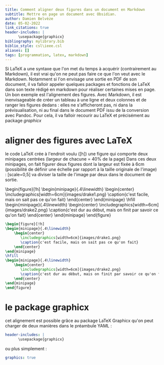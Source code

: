 ```yaml
---
title: Comment aligner deux figures dans un document en Markdown
subtitle: Mettre en page un document avec Obsidian. 
author: Damien Belvèze
date: 05-02-2022
link_citations: true
header-includes: |
      \usepackage{graphicx}
bibliography: mylibrary.bib
biblio_style: csl\ieee.csl
aliases: []
tags: [programmation, latex, markdown]
---
```


Si LaTeX a une syntaxe que l'on met du temps à acquérir (contrairement au Markdown), il est vrai qu'on ne peut pas faire ce que l'on veut avec le Markdown. 
Notamment si l'on envisage une sortie en PDF de son document, il va falloir appeler quelques packages et fonctions de LaTeX dans son texte rédigé en markdown pour réaliser certaines mises en page. 
Un bon exemple est l'alignement des figures.
Avec Markdown, il est inenvisageable de créer un tableau à une ligne et deux colonnes et de ranger les figures dedans : elles ne s'afficheront pas, ni dans la prévisualisation, ni au final dans le document PDF issu de la conversion avec Pandoc.
Pour cela, il va falloir recourir au LaTeX et précisément au package *graphicx*

# aligner des figures avec LaTeX

le code LaTeX crée à l'endroit voulu (\[h\]) une figure qui comporte deux minipages centrées (largeur de chacune = 40% de la page)
Dans ces deux minipages, on fait figurer deux figures dont la largeur est fixée à 6cm (possibilité de définir une échelle par rapport à la taille originale de l'image) : \[scale=0,5\] va diviser la taille de l'image par deux dans le document de sortie.



\begin{figure}[!h]
\begin{minipage}{.4\linewidth}
    \begin{center}
       \includegraphics[width=6cm]{images/drake1.png}
       \caption{c'est facile, mais on sait pas ce qu'on fait}
    \end{center}
\end{minipage}
\hfill
\begin{minipage}{.4\linewidth}
    \begin{center}
       \includegraphics[width=6cm]{images/drake2.png}
       \caption{c'est dur au début, mais on finit par savoir ce qu'on fait}
    \end{center}
\end{minipage}
\end{figure}

``````latex
\begin{figure}[!h]
\begin{minipage}{.4\linewidth}
    \begin{center}
       \includegraphics[width=6cm]{images/drake1.png}
       \caption{c'est facile, mais on sait pas ce qu'on fait}
    \end{center}
\end{minipage}
\hfill
\begin{minipage}{.4\linewidth}
    \begin{center}
       \includegraphics[width=6cm]{images/drake2.png}
       \caption{c'est dur au début, mais on finit par savoir ce qu'on fait}
    \end{center}
\end{minipage}
\end{figure}
``````

# le package graphicx

cet alignement est possible grâce au package LaTeX Graphicx qu'on peut charger de deux manières dans le préambule YAML : 

``````yaml
header-includes: |
      \usepackage{graphicx}
``````

ou plus simplement : 

``````yaml
graphics: true

``````


